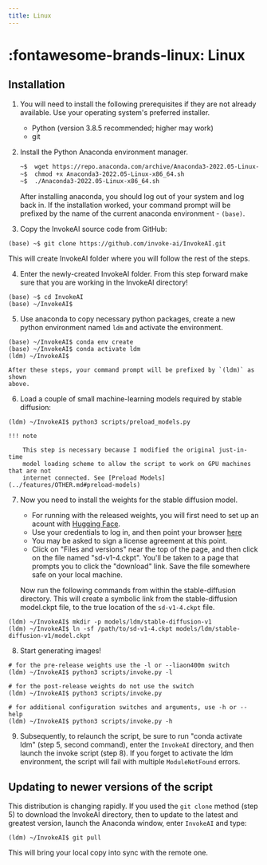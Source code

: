 ```yaml
---
title: Linux
---
```


# :fontawesome-brands-linux: Linux

## Installation

1. You will need to install the following prerequisites if they are not already
   available. Use your operating system's preferred installer.

    - Python (version 3.8.5 recommended; higher may work)
    - git

2. Install the Python Anaconda environment manager.

    ```bash
    ~$  wget https://repo.anaconda.com/archive/Anaconda3-2022.05-Linux-x86_64.sh
    ~$  chmod +x Anaconda3-2022.05-Linux-x86_64.sh
    ~$  ./Anaconda3-2022.05-Linux-x86_64.sh
    ```

    After installing anaconda, you should log out of your system and log back in. If
    the installation worked, your command prompt will be prefixed by the name of the
    current anaconda environment - `(base)`.

3. Copy the InvokeAI source code from GitHub:

```
(base) ~$ git clone https://github.com/invoke-ai/InvokeAI.git
```

This will create InvokeAI folder where you will follow the rest of the steps.

4. Enter the newly-created InvokeAI folder. From this step forward make sure that you are working in the InvokeAI directory!

```
(base) ~$ cd InvokeAI
(base) ~/InvokeAI$
```

5. Use anaconda to copy necessary python packages, create a new python
   environment named `ldm` and activate the environment.


```
(base) ~/InvokeAI$ conda env create
(base) ~/InvokeAI$ conda activate ldm
(ldm) ~/InvokeAI$
```

    After these steps, your command prompt will be prefixed by `(ldm)` as shown
    above.

6. Load a couple of small machine-learning models required by stable diffusion:


```
(ldm) ~/InvokeAI$ python3 scripts/preload_models.py
```

    !!! note

        This step is necessary because I modified the original just-in-time
        model loading scheme to allow the script to work on GPU machines that are not
        internet connected. See [Preload Models](../features/OTHER.md#preload-models)

7. Now you need to install the weights for the stable diffusion model.

      - For running with the released weights, you will first need to set up an acount
        with [Hugging Face](https://huggingface.co).
      - Use your credentials to log in, and then point your browser [here](https://huggingface.co/CompVis/stable-diffusion-v-1-4-original.)
      - You may be asked to sign a license agreement at this point.
      - Click on "Files and versions" near the top of the page, and then click on the
        file named "sd-v1-4.ckpt". You'll be taken to a page that prompts you to click
        the "download" link. Save the file somewhere safe on your local machine.

      Now run the following commands from within the stable-diffusion directory.
      This will create a symbolic link from the stable-diffusion model.ckpt file, to
      the true location of the `sd-v1-4.ckpt` file.


```
(ldm) ~/InvokeAI$ mkdir -p models/ldm/stable-diffusion-v1
(ldm) ~/InvokeAI$ ln -sf /path/to/sd-v1-4.ckpt models/ldm/stable-diffusion-v1/model.ckpt
```

8. Start generating images!

```
# for the pre-release weights use the -l or --liaon400m switch
(ldm) ~/InvokeAI$ python3 scripts/invoke.py -l

# for the post-release weights do not use the switch
(ldm) ~/InvokeAI$ python3 scripts/invoke.py

# for additional configuration switches and arguments, use -h or --help
(ldm) ~/InvokeAI$ python3 scripts/invoke.py -h
```

9. Subsequently, to relaunch the script, be sure to run "conda activate ldm" (step 5, second command), enter the `InvokeAI` directory, and then launch the invoke script (step 8). If you forget to activate the ldm environment, the script will fail with multiple `ModuleNotFound` errors.

## Updating to newer versions of the script


This distribution is changing rapidly. If you used the `git clone` method (step 5) to download the InvokeAI directory, then to update to the latest and greatest version, launch the Anaconda window, enter `InvokeAI` and type:

```
(ldm) ~/InvokeAI$ git pull
```

This will bring your local copy into sync with the remote one.
